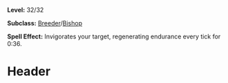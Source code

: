 <!-- TITLE: Spell: Invigoration -->
<!-- SUBTITLE:  -->

**Level:** 32/32

**Subclass:** [Breeder](breeder)/[Bishop](bishop)

**Spell Effect:** Invigorates your target, regenerating endurance every tick for 0:36.

# Header